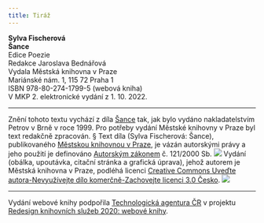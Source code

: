 ```yaml
---
title: Tiráž
---
```


**Sylva Fischerová    
Šance**  
Edice Poezie  
Redakce Jaroslava Bednářová  
Vydala Městská knihovna v Praze  
Mariánské nám. 1, 115 72 Praha 1  
ISBN 978-80-274-1799-5 (webová kniha)  
V MKP 2. elektronické vydání z 1. 10. 2022.

***

Znění tohoto textu vychází z díla [Šance](https://aleph.nkp.cz/F/?func=direct&doc_number=000694301&local_base=CNB) tak, jak bylo vydáno nakladatelstvím Petrov v Brně v roce 1999. Pro potřeby vydání Městské knihovny v Praze byl text redakčně zpracován.
§
Text díla (Sylva Fischerová: Šance), publikovaného [Městskou knihovnou v Praze](https://www.mlp.cz/cz/), je vázán autorskými právy a jeho použití je definováno [Autorským zákonem](https://www.mkcr.cz/predpisy-zakonu-709.html) č. 121/2000 Sb.
![](../Images/image001.jpg)
Vydání (obálka, upoutávka, citační stránka a grafická úprava), jehož autorem je Městská knihovna v Praze, podléhá licenci [Creative Commons Uveďte autora-Nevyužívejte dílo komerčně-Zachovejte licenci 3.0 Česko](https://creativecommons.org/licenses/by-nc-sa/3.0/cz/).
![](../Images/image002.jpg)

***

Vydání webové knihy podpořila [Technologická agentura ČR](https://www.tacr.cz/) v projektu [Redesign knihovních služeb 2020: webové knihy](https://starfos.tacr.cz/cs/project/TL04000391).